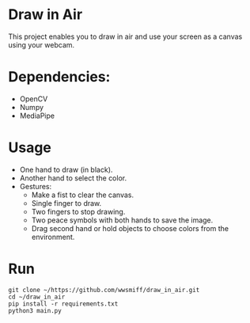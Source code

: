 # Draw in Air
This project enables you to draw in air and use your screen as a canvas using your webcam.

# Dependencies:
- OpenCV
- Numpy
- MediaPipe

# Usage
- One hand to draw (in black).
- Another hand to select the color.
- Gestures: 
    - Make a fist to clear the canvas.
    - Single finger to draw.
    - Two fingers to stop drawing.
    - Two peace symbols with both hands to save the image.
    - Drag second hand or hold objects to choose colors from the environment.

# Run
```
git clone ~/https://github.com/wwsmiff/draw_in_air.git
cd ~/draw_in_air
pip install -r requirements.txt
python3 main.py
```
